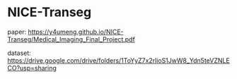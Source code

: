 # NICE-Transeg

paper: https://y4umeng.github.io/NICE-Transeg/Medical_Imaging_Final_Project.pdf

dataset: https://drive.google.com/drive/folders/1ToYyZ7x2rlioS1JwW8_Ydn5teVZNLECO?usp=sharing

